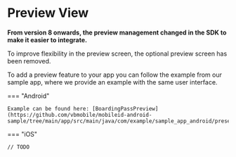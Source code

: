 # Preview View

**From version 8 onwards, the preview management changed in the SDK to make it easier to integrate.**

To improve flexibility in the preview screen, the optional preview screen has been removed.

To add a preview feature to your app you can follow the example from our sample app, where we provide an example with the same user interface.

=== "Android"

    Example can be found here: [BoardingPassPreview](https://github.com/vbmobile/mobileid-android-sample/tree/main/app/src/main/java/com/example/sample_app_android/presentation/readBoardingPass/preview/BoardingPassPreviewActivity.kt)

=== "iOS"

    // TODO
